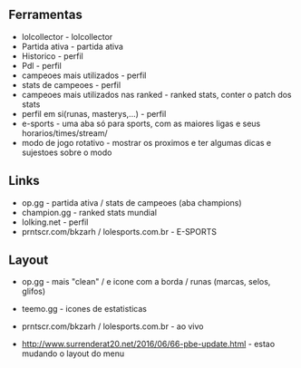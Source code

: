 ## Ferramentas

- lolcollector - lolcollector
- Partida ativa - partida ativa
- Historico - perfil
- Pdl - perfil
- campeoes mais utilizados - perfil
- stats de campeoes - perfil
- campeoes mais utilizados nas ranked - ranked stats, conter o patch dos stats
- perfil em si(runas, masterys,...) - perfil
- e-sports - uma aba só para sports, com as maiores ligas e seus horarios/times/stream/
- modo de jogo rotativo - mostrar os proximos e ter algumas dicas e sujestoes sobre o modo

## Links

- op.gg - partida ativa / stats de campeoes (aba champions)
- champion.gg - ranked stats mundial
- lolking.net - perfil
- prntscr.com/bkzarh / lolesports.com.br - E-SPORTS

## Layout

- op.gg - mais "clean" / e icone com a borda / runas (marcas, selos, glifos)
- teemo.gg - icones de estatisticas
- prntscr.com/bkzarh / lolesports.com.br - ao vivo

- http://www.surrenderat20.net/2016/06/66-pbe-update.html - estao mudando o layout do menu
